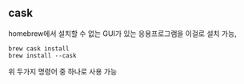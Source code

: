 ## cask

homebrew에서 설치할 수 없는 GUI가 있는 응용프로그램을 이걸로 설치 가능,

~~~
brew cask install
brew install --cask
~~~

위 두가지 명령어 중 하나로 사용 가능